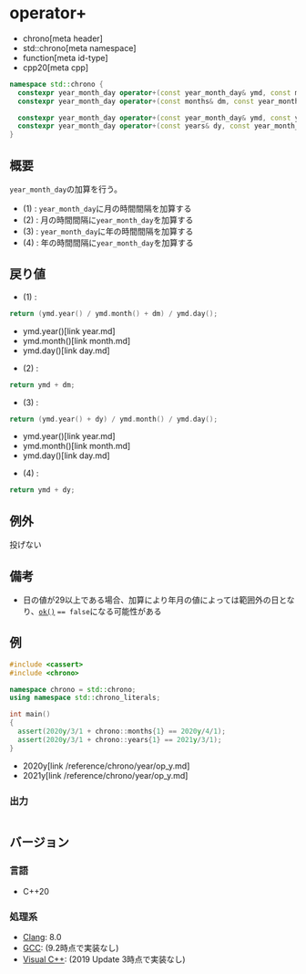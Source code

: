 # operator+
* chrono[meta header]
* std::chrono[meta namespace]
* function[meta id-type]
* cpp20[meta cpp]

```cpp
namespace std::chrono {
  constexpr year_month_day operator+(const year_month_day& ymd, const months& dm) noexcept; // (1) C++20
  constexpr year_month_day operator+(const months& dm, const year_month_day& ymd) noexcept; // (2) C++20

  constexpr year_month_day operator+(const year_month_day& ymd, const years& dy) noexcept;  // (3) C++20
  constexpr year_month_day operator+(const years& dy, const year_month_day& ymd) noexcept;  // (4) C++20
}
```

## 概要
`year_month_day`の加算を行う。

- (1) : `year_month_day`に月の時間間隔を加算する
- (2) : 月の時間間隔に`year_month_day`を加算する
- (3) : `year_month_day`に年の時間間隔を加算する
- (4) : 年の時間間隔に`year_month_day`を加算する


## 戻り値
- (1) :

```cpp
return (ymd.year() / ymd.month() + dm) / ymd.day();
```
* ymd.year()[link year.md]
* ymd.month()[link month.md]
* ymd.day()[link day.md]


- (2) :

```cpp
return ymd + dm;
```

- (3) :

```cpp
return (ymd.year() + dy) / ymd.month() / ymd.day();
```
* ymd.year()[link year.md]
* ymd.month()[link month.md]
* ymd.day()[link day.md]

- (4) :

```cpp
return ymd + dy;
```


## 例外
投げない


## 備考
- 日の値が29以上である場合、加算により年月の値によっては範囲外の日となり、[`ok()`](ok.md) `== false`になる可能性がある


## 例
```cpp example
#include <cassert>
#include <chrono>

namespace chrono = std::chrono;
using namespace std::chrono_literals;

int main()
{
  assert(2020y/3/1 + chrono::months{1} == 2020y/4/1);
  assert(2020y/3/1 + chrono::years{1} == 2021y/3/1);
}
```
* 2020y[link /reference/chrono/year/op_y.md]
* 2021y[link /reference/chrono/year/op_y.md]

### 出力
```
```

## バージョン
### 言語
- C++20

### 処理系
- [Clang](/implementation.md#clang): 8.0
- [GCC](/implementation.md#gcc): (9.2時点で実装なし)
- [Visual C++](/implementation.md#visual_cpp): (2019 Update 3時点で実装なし)
